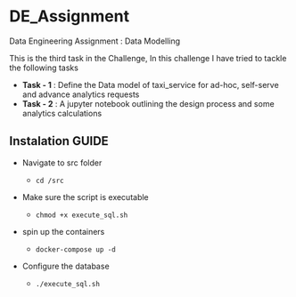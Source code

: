 # DE_Assignment
Data Engineering Assignment : Data Modelling



<!-- ![first display image](images/first.png)
![second display image](images/second.png) --> 

This is the third task in the Challenge, In this challenge I have tried to tackle the following tasks
- **Task - 1** : Define the Data model of taxi_service for ad-hoc, self-serve and advance analytics requests
- **Task - 2** : A jupyter notebook outlining the design process and some analytics calculations

## Instalation GUIDE

- Navigate to src folder
    - `cd /src`

- Make sure the script is executable
    - `chmod +x execute_sql.sh`

- spin up the containers
    - `docker-compose up -d`

- Configure the database
    - `./execute_sql.sh`

